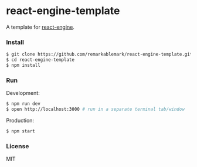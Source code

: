 # react-engine-template

A template for [react-engine](https://github.com/paypal/react-engine).

### Install

```sh
$ git clone https://github.com/remarkablemark/react-engine-template.git
$ cd react-engine-template
$ npm install
```

### Run

Development:
```sh
$ npm run dev
$ open http://localhost:3000 # run in a separate terminal tab/window
```

Production:
```sh
$ npm start
```

### License

MIT
